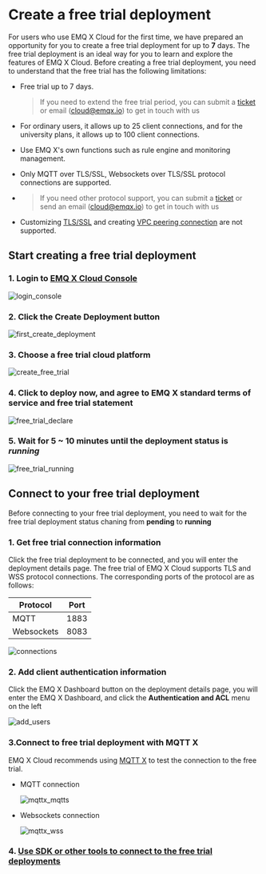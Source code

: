 # Create a free trial deployment

For users who use EMQ X Cloud for the first time, we have prepared an opportunity for you to create a free trial deployment for up to **7** days. The free trial deployment is an ideal way for you to learn and explore the features of EMQ X Cloud. Before creating a free trial deployment, you need to understand that the free trial has the following limitations:

* Free trial up to 7 days.

  > If you need to extend the free trial period, you can submit a [ticket](../contact.md) or email (cloud@emqx.io) to get in touch with us

* For ordinary users, it allows up to 25 client connections, and for the university plans, it allows up to 100 client connections.

* Use EMQ X's own functions such as rule engine and monitoring management.

* Only MQTT over TLS/SSL, Websockets over TLS/SSL protocol connections are supported.

* > If you need other protocol support, you can submit a [ticket](../contact.md) or send an email (cloud@emqx.io) to get in touch with us

* Customizing [TLS/SSL](../deployments/tls_ssl.md) and creating [VPC peering connection](../deployments/vpc_peering.md) are not supported.


## Start creating a free trial deployment

### 1. Login to [EMQ X Cloud Console](https://accounts.emqx.io/signin?continue=https://cloud.emqx.io/console/)

![login_console](./_assets/login_console.png)

### 2. Click the Create Deployment button

![first_create_deployment](./_assets/first_create_deployment.png)

### 3. Choose a free trial cloud platform

![create_free_trial](./_assets/create_free_trial.png)

### 4. Click to deploy now, and agree to EMQ X standard terms of service and free trial statement

![free_trial_declare](./_assets/free_trial_declare.png)

### 5. Wait for 5 ~ 10 minutes until the deployment status is *running*

![free_trial_running](./_assets/free_trial_running.png)



## Connect to your free trial deployment

Before connecting to your free trial deployment, you need to wait for the free trial deployment status chaning from **pending** to **running**

### 1. Get free trial connection information

Click the free trial deployment to be connected, and you will enter the deployment details page. The free trial of EMQ X Cloud supports TLS and WSS protocol connections. The corresponding ports of the protocol are as follows:

| Protocol   | Port |
| ---------- | ---- |
| MQTT       | 1883 |
| Websockets | 8083 |

![connections](./_assets/connections.png)

### 2. Add client authentication information

Click the EMQ X Dashboard button on the deployment details page, you will enter the EMQ X Dashboard, and click the **Authentication and ACL** menu on the left

![add_users](./_assets/add_users.png)

### 3.Connect to free trial deployment with MQTT X 

EMQ X Cloud recommends using [MQTT X](https://mqttx.app/cn/) to test the connection to the free trial.

* MQTT connection

  ![mqttx_mqtts](./_assets/mqttx_mqtts.png)

* Websockets connection

  ![mqttx_wss](./_assets/mqttx_wss.png)

### 4. [Use SDK or other tools to connect to the free trial deployments](../connect_to_deployments/README.md)



